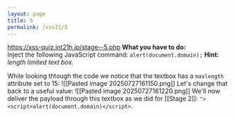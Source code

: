 ```yaml
---
layout: page
title: 5
permalink: /xss21/5
---
```

https://xss-quiz.int21h.jp/stage--5.php
**What you have to do:**  
Inject the following JavaScript command: `alert(document.domain);`
**Hint:** *length limited text box.*

While looking thtough the code we notice that the textbox has a `maxlength` attribute set to 15:
![[Pasted image 20250727161150.png]]
Let's change that back to a useful value:
![[Pasted image 20250727161220.png]]
We'll now deliver the payload through this textbox as we did for [[Stage 2]]:
`"><script>alert(document.domain)</script>`.